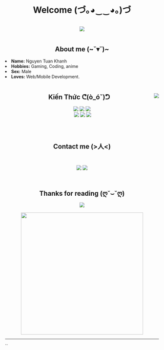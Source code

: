 <body>
<h1 align="center">Welcome (づ｡◕‿‿◕｡)づ</h1>

<br>
<div align="center">
<img src="https://media4.giphy.com/media/a6pzK009rlCak/giphy.gif">
</div>
<br>
<div>
<h2 align="center">About me (~˘▾˘)~</h2>
<li>
<b>Name:</b> Nguyen Tuan Khanh </li>
<li>
<b>Hobbies:</b> Gaming, Coding, anime
</li>
<li>
<b>Sex:</b> Male 
</li>
<li>
<b>Loves:</b> Web/Mobile Development.
</li>
<br>

<div>
<img src="https://media2.giphy.com/media/7hW7hXXri33NK/giphy.gif" align="right">
<h2 align="center">Kiến Thức ᕦ(ò_óˇ)ᕤ</h2>
<p>
</div>
<div>
<p align="center"> <img src="https://img.shields.io/badge/html5%20-%23E34F26.svg?&style=for-the-badge&logo=html5&logoColor=white"/> <img src="https://img.shields.io/badge/css3%20-%231572B6.svg?&style=for-the-badge&logo=css3&logoColor=white"/> <img src="https://img.shields.io/badge/vue%20-%2343853D.svg?&style=for-the-badge&logo=vue&logoColor=white"/><br>
 <img src="https://img.shields.io/badge/node.js%20-%2343853D.svg?&style=for-the-badge&logo=node.js&logoColor=white"/> <img src="https://img.shields.io/badge/javascript%20-%23323330.svg?&style=for-the-badge&logo=javascript&logoColor=%23F7DF1E"/> <img src="https://img.shields.io/badge/React%20-%231572B6.svg?&style=for-the-badge&logo=react&logoColor=white"/><br><br>
</p>
<br>
<h2 align="center">Contact me (>人<)</h2>
<br>
<p align="center"><a href="https://www.facebook.com/nguyenvuzxc1" target="_blank"><img src="https://img.shields.io/badge/Facebook%20-%231DA1F2.svg?&style=for-the-badge&logo=Facebook&logoColor=white"/></a> <a href="https://discord.com" target="_blank"><img src="https://img.shields.io/badge/VuNguyen%235055%20-%237289DA.svg?&style=for-the-badge&logo=discord&logoColor=white"/></a></p>
</div>
<br>
<div>
<h2 align="center">Thanks for reading (ღ˘⌣˘ღ)</h2>
<div align="center">
<img src="https://media.giphy.com/media/rPQaG7o8uqMzS/giphy.gif">
</div>
    </br>
  <div align="center">
      <img src="https://raw.githubusercontent.com/khanhpro2711/tuankhanh2711/e2053befd3cea683e347c3bb838812656686ccf2/profile.svg" width="400" height="400">
</div>
<hr>
</div>
</div>
</body>
``
